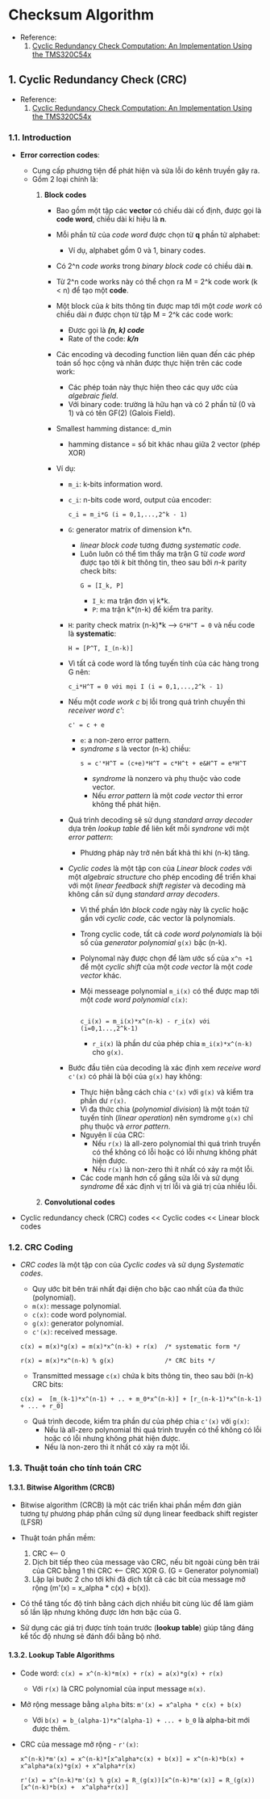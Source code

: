 # Checksum Algorithm

- Reference:
    1. [Cyclic Redundancy Check Computation: An Implementation Using the TMS320C54x](https://www.ti.com/lit/an/spra530/spra530.pdf?ts=1721705653636&ref_url=https%253A%252F%252Fwww.google.com%252F)


## 1. Cyclic Redundancy Check (CRC)
- Reference:
    1. [Cyclic Redundancy Check Computation: An Implementation Using the TMS320C54x](https://www.ti.com/lit/an/spra530/spra530.pdf?ts=1721705653636&ref_url=https%253A%252F%252Fwww.google.com%252F)

### 1.1. Introduction

- **Error correction codes**:
    - Cung cấp phương tiện để phát hiện và sửa lỗi do kênh truyền gây ra.
    - Gồm 2 loại chính là:
        1. **Block codes**
            - Bao gồm một tập các **vector** có chiều dài cố định, được gọi là **code word**, chiều dài kí hiệu là **n**.
            - Mỗi phần tử của *code word* được chọn từ **q** phần tử alphabet:
                - Ví dụ, alphabet gồm 0 và 1, binary codes.

            - Có 2^n *code works* trong *binary block code* có chiều dài **n**.
            - Từ 2^n code works này có thể chọn ra M = 2^k code work (k < n) để tạo một **code**.
            - Một block của *k* bits thông tin được map tới một *code work* có chiều dài *n* được chọn từ tập M = 2^k các code work:
                - Được gọi là ***(n, k) code***
                - Rate of the code: ***k/n***

            - Các encoding và decoding function liên quan đến các phép toán số học cộng và nhân được thực hiện trên các code work:
                - Các phép toán này thực hiện theo các quy ước của *algebraic field*.
                - Với binary code: trường là hữu hạn và có 2 phần tử (0 và 1) và có tên  GF(2) (Galois Field).

            - Smallest hamming distance: d_min
                - hamming distance = số bit khác nhau giữa 2 vector (phép XOR)

            - Ví dụ:
                - `m_i`: k-bits information word.
                - `c_i`: n-bits code word, output của encoder:
                    ```
                    c_i = m_i*G (i = 0,1,...,2^k - 1)
                    ```
                - `G`: generator matrix of dimension k*n.
                    - *linear block code* tương đương *systematic code*.
                    - Luôn luôn có thể tìm thấy ma trận G từ *code word* được tạo tởi *k* bit thông tin, theo sau bởi *n-k* parity check bits: 
                        ```
                        G = [I_k, P]
                        ```
                        - `I_k`: ma trận đơn vị k*k.
                        - `P`: ma trận k*(n-k) để kiểm tra parity.

                - `H`: parity check matrix (n-k)*k --> `G*H^T = 0` và nếu code là **systematic**:
                    ```
                    H = [P^T, I_(n-k)]
                    ```
                
                - Vì tất cả code word là tổng tuyến tính của các hàng trong G nên:
                    ```
                    c_i*H^T = 0 với mọi I (i = 0,1,...,2^k - 1)
                    ```

                - Nếu một *code work c* bị lỗi trong quá trình chuyền thì *receiver word c'*:
                    ```
                    c' = c + e
                    ```
                    - `e`: a non-zero error pattern.
                    - *syndrome s* là vector (n-k) chiều:
                        ```
                        s = c'*H^T = (c+e)*H^T = c*H^t + e&H^T = e*H^T
                        ```
                        - *syndrome* là nonzero và phụ thuộc vào code vector.
                        - Nếu *error pattern* là một *code vector* thì error không thể phát hiện.
                
                - Quá trình decoding sẽ sử dụng *standard array decoder* dựa trên *lookup table* để liên kết mỗi *syndrone* với một *error pattern*:
                    - Phương pháp này trở nên bất khả thi khi (n-k) tăng.

                - *Cyclic codes* là một tập con của *Linear block codes* với một *algebraic structure* cho phép encoding để triển khai với một *linear feedback shift register* và decoding mà không cần sử dụng *standard array decoders*.
                    - Vì thế phần lớn *block code* ngày này là *cyclic* hoặc gần với *cyclic code*, các vector là polynomials.
                    - Trong cyclic code, tất cả *code word polynomials* là bội số của *generator polynomial* `g(x)` bậc (n-k).

                    - Polynomal này được chọn để làm ước số của `x^n +1` để một *cyclic shift* của một *code vector* là một *code vector* khác.

                    - Mội messeage polynomial `m_i(x)` có thể được map tới một *code word polynomial* `c(x)`:

                        ```systematic form

                        c_i(x) = m_i(x)*x^(n-k) - r_i(x) với (i=0,1...,2^k-1)
                        ```
                        - `r_i(x)` là phần dư của phép chia `m_i(x)*x^(n-k)` cho `g(x)`.

                - Bước đầu tiên của decoding là xác định xem *receive word* `c'(x)` có phải là bội của `g(x)` hay không:
                    - Thực hiện bằng cách chia `c'(x)` với `g(x)` và kiểm tra phần dư `r(x)`.
                    - Vì đa thức chia (*polynomial division*) là một toán tử tuyến tính (*linear operation*) nên symdrome `g(x)` chỉ phụ thuộc và *error pattern*.
                    - Nguyên lí của CRC:
                        - Nếu `r(x)` là all-zero polynomial thì quá trình truyền có thể không có lỗi hoặc có lỗi nhưng không phát hiện được.
                        - Nếu `r(x)` là non-zero thì ít nhất có xảy ra một lỗi.
                    - Các code mạnh hơn cố gắng sửa lỗi và sử dụng *syndrome* để xác định vị trí lỗi và giá trị của nhiều lỗi.


        2. **Convolutional codes**

-  Cyclic redundancy check (CRC) codes <<  Cyclic codes << Linear block codes

### 1.2. CRC Coding

- *CRC codes* là một tập con của *Cyclic codes* và sử dụng *Systematic codes*.
    - Quy ước bit bên trái nhất đại diện cho bậc cao nhất của đa thức (polynomial).
    - `m(x)`: message polynomial.
    - `c(x)`: code word polynomial.
    - `g(x)`: generator polynomial.
    - `c'(x)`: received message.

    ```
    c(x) = m(x)*g(x) = m(x)*x^(n-k) + r(x)  /* systematic form */

    r(x) = m(x)*x^(n-k) % g(x)              /* CRC bits */
    ```

    - Transmitted message `c(x)` chứa k bits thông tin, theo sau bởi (n-k) CRC bits:
    ```
    c(x) =  [m_(k-1)*x^(n-1) + .. + m_0*x^(n-k)] + [r_(n-k-1)*x^(n-k-1) + ... + r_0]
    ```

    - Quá trình decode, kiểm tra phần dư của phép chia `c'(x)` với `g(x)`:
        - Nếu là all-zero polynomial thì quá trình truyền có thể không có lỗi hoặc có lỗi nhưng không phát hiện được.
        - Nếu là non-zero thì ít nhất có xảy ra một lỗi.

### 1.3. Thuật toán cho tính toán CRC

#### 1.3.1. Bitwise Algorithm (CRCB)

- Bitwise algorithm (CRCB) là một các triển khai phần mềm đơn giản tương tự phương pháp phần cứng sử dụng linear feedback shift register (LFSR)

- Thuật toán phần mềm:
    1. CRC <-- 0
    2. Dịch bit tiếp theo của message vào CRC, nếu bit ngoài cùng bên trái của CRC bằng 1 thì  CRC <-- CRC XOR G. (G = Generator polynomial)
    3. Lặp lại bước 2 cho tới khi đã dịch tất cả các bit của message mở rộng (m'(x) = x_alpha * c(x) + b(x)).

- Có thể tăng tốc độ tính bằng cách dịch nhiều bit cùng lúc để làm giảm số lần lặp nhưng không được lớn hơn bậc của G.
- Sử dụng các giá trị được tính toán trước (**lookup table**) giúp tăng đáng kể tốc độ nhưng sẽ đánh đổi bằng bộ nhớ.

#### 1.3.2. Lookup Table Algorithms

- Code word: `c(x) = x^(n-k)*m(x) + r(x) = a(x)*g(x) + r(x)`
    - Với `r(x)` là CRC polynomial của input message `m(x)`.

- Mở rộng message bằng `alpha` bits: `m'(x) = x^alpha * c(x) + b(x)`
    - Với `b(x) = b_(alpha-1)*x^(alpha-1) + ... + b_0` là alpha-bit mới được thêm.

- CRC của message mở rộng - `r'(x)`:
    ```
    x^(n-k)*m'(x) = x^(n-k)*[x^alpha*c(x) + b(x)] = x^(n-k)*b(x) + x^alpha*a(x)*g(x) + x^alpha*r(x)

    r'(x) = x^(n-k)*m'(x) % g(x) = R_(g(x))[x^(n-k)*m'(x)] = R_(g(x))[x^(n-k)*b(x) +  x^alpha*r(x)]
    ```
